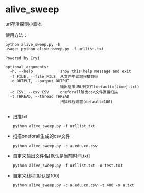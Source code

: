 # alive_sweep
url存活探测小脚本

使用方法：

```shell
python alive_sweep.py -h
usage: python alive_sweep.py -f urllist.txt

Powered by Eryi

optional arguments:
  -h, --help            show this help message and exit
  -f FILE, --file FILE  从文件中读取扫描目标
  -o OUTPUT, --output OUTPUT
                        输出结果URL到文件(default=[time].txt)
  -c CSV, --csv CSV     oneforall输出csv文件直接扫描
  -t THREAD, --thread THREAD
                        扫描线程设置(default=100)


```



- 扫描txt

  ```shell
  python alive_sweep.py -f urllist.txt
  ```

- 扫描oneforall生成的csv文件

  ```shell
  python alive_sweep.py -c a.edu.cn.csv
  ```

- 自定义输出文件名[默认是当前时间.txt]

  ```shell
  python alive_sweep.py -f urllist.txt -o test.txt
  ```

- 自定义线程[默认是100]

  ```shell
  python alive_sweep.py -c a.edu.cn.csv -t 400 -o a.txt
  ```
